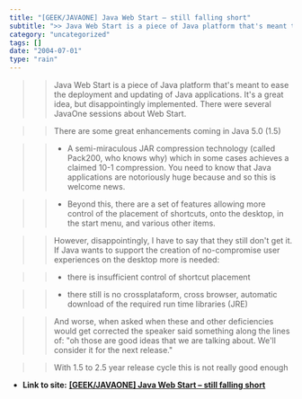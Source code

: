 ```yaml
---
title: "[GEEK/JAVAONE] Java Web Start – still falling short"
subtitle: ">> Java Web Start is a piece of Java platform that's meant to ease the"
category: "uncategorized"
tags: []
date: "2004-07-01"
type: "rain"
---
```

>>

>> Java Web Start is a piece of Java platform that's meant to ease the
deployment and updating of Java applications. It's a great idea, but
disappointingly implemented. There were several JavaOne sessions about Web
Start.

>>

>> There are some great enhancements coming in Java 5.0 (1.5)

>>

>>   * A semi-miraculous JAR compression technology (called Pack200, who knows
why) which in some cases achieves a claimed 10-1 compression. You need to know
that Java applications are notoriously huge because and so this is welcome
news.

>>   * Beyond this, there are a set of features allowing more control of the
placement of shortcuts, onto the desktop, in the start menu, and various other
items.

>>

>> However, disappointingly, I have to say that they still don't get it. If
Java wants to support the creation of no-compromise user experiences on the
desktop more is needed:

>>

>>   * there is insufficient control of shortcut placement

>>   * there still is no crossplataform, cross browser, automatic download of
the required run time libraries (JRE)

>>

>> And worse, when asked when these and other deficiencies would get corrected
the speaker said something along the lines of: "oh those are good ideas that
we are talking about. We'll consider it for the next release."

>>

>> With 1.5 to 2.5 year release cycle this is not really good enough


* **Link to site:** **[[GEEK/JAVAONE] Java Web Start – still falling short](None)**